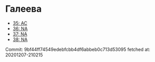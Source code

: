 # Галеева
- [35: AC](35.md)
- [36: NA](36.md)
- [37: NA](37.md)
- [38: NA](38.md)

Commit: 9bf44ff74549edebfcbb4df6abbeb0c713d53095
 fetched at: 20201207-210215
